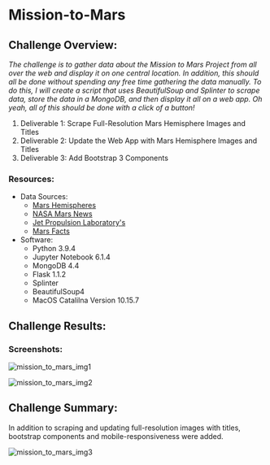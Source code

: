 # Mission-to-Mars

## Challenge Overview:
*The challenge is to gather data about the Mission to Mars Project from all over the web and display it on one central location.  In addition, this should all be done without spending any free time gathering the data manually.  To do this, I will create a script that uses BeautifulSoup and Splinter to scrape data, store the data in a MongoDB, and then display it all on a web app. Oh yeah, all of this should be done with a click of a button!*

1. Deliverable 1: Scrape Full-Resolution Mars Hemisphere Images and Titles
2. Deliverable 2: Update the Web App with Mars Hemisphere Images and Titles
3. Deliverable 3: Add Bootstrap 3 Components

### Resources:
- Data Sources:
    - [Mars Hemispheres](https://astrogeology.usgs.gov/search/results?q=hemisphere+enhanced&k1=target&v1=Mars)
    - [NASA Mars News](https://redplanetscience.com/)
    - [Jet Propulsion Laboratory's](https://spaceimages-mars.com/)
    - [Mars Facts](https://galaxyfacts-mars.com/)
- Software:
    - Python 3.9.4
    - Jupyter Notebook 6.1.4
    - MongoDB 4.4
    - Flask 1.1.2
    - Splinter
    - BeautifulSoup4
    - MacOS Catalilna Version 10.15.7

## Challenge Results:
### Screenshots:

![mission_to_mars_img1](https://user-images.githubusercontent.com/36451701/123559885-d4b4f180-d76c-11eb-8c1c-04a8321b1841.png)

![mission_to_mars_img2](https://user-images.githubusercontent.com/36451701/123559888-d8e10f00-d76c-11eb-8b81-4fe3dc6159c5.png)



## Challenge Summary:
In addition to scraping and updating full-resolution images with titles, bootstrap components and mobile-responsiveness were added.

![mission_to_mars_img3](https://user-images.githubusercontent.com/36451701/123560489-768a0d80-d770-11eb-8f03-86d79d8d471e.png)

